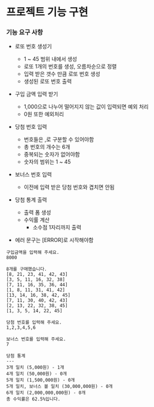# 프로젝트 기능 구현

### 기능 요구 사항
- 로또 번호 생성기
    - 1 ~ 45 범위 내에서 생성 
    - 로또 1개의 번호를 생성, 오름차순으로 정렬
    - 입력 받은 갯수 만큼 로또 번호 생성
    - 생성된 로또 번호 출력

- 구입 금액 입력 받기
    - 1,000으로 나누어 떨어지지 않는 값이 입력되면 예외 처리
    - 0원 또한 예외처리

- 당첨 번호 입력
    - 번호들은 ,로 구분할 수 있어야함
    - 총 번호의 개수는 6개
    - 중복되는 숫자가 없어야함
    - 숫자의 범위는 1 ~ 45 
    
- 보너스 번호 입력
    - 이전에 입력 받은 당첨 번호와 겹치면 안됨

- 당첨 통계 출력
    - 출력 폼 생성
    - 수익률 계산
        - 소수점 1자리까지 출력

- 에러 문구는 [ERROR]로 시작해야함

```
구입금액을 입력해 주세요.
8000

8개를 구매했습니다.
[8, 21, 23, 41, 42, 43]
[3, 5, 11, 16, 32, 38]
[7, 11, 16, 35, 36, 44]
[1, 8, 11, 31, 41, 42]
[13, 14, 16, 38, 42, 45]
[7, 11, 30, 40, 42, 43]
[2, 13, 22, 32, 38, 45]
[1, 3, 5, 14, 22, 45]

당첨 번호를 입력해 주세요.
1,2,3,4,5,6

보너스 번호를 입력해 주세요.
7

당첨 통계
---
3개 일치 (5,000원) - 1개
4개 일치 (50,000원) - 0개
5개 일치 (1,500,000원) - 0개
5개 일치, 보너스 볼 일치 (30,000,000원) - 0개
6개 일치 (2,000,000,000원) - 0개
총 수익률은 62.5%입니다.
```